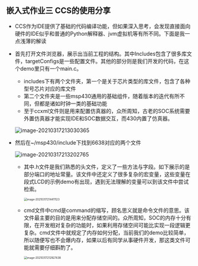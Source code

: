 ## 嵌入式作业三  CCS的使用分享

- CCS作为IDE提供了基础的代码编译功能，但如果深入思考，会发现直接面向硬件的IDE似乎和普通的Python解释器、jvm虚拟机等有所不同。下面是我一点浅薄的解读

- 首先打开文件浏览器，展示出当前工程的结构。其中Includes包含了很多库文件，targetConfigs是一些配置文件。其他的部分则是我们开发的代码，在这个demo里只有一个main.c。

  - includes下有两个文件夹，第一个是关于芯片类型的库文件，包含了各种型号芯片对应的库文件
  - 第二个文件夹是一些msp430通用的基础组件，随着版本的迭代有所不同，但都是诸如时钟一类的基础功能
  - 至于ccxml文件则是用来配置仿真器的，众所周知，古老的SOC系统需要外置仿真器才能实现IDE和SOC数据交互，而430内置了仿真器。

  ![image-20210317213030365](C:\Users\19956875375\AppData\Roaming\Typora\typora-user-images\image-20210317213030365.png)

- 然后在~/msp430/include下找到6638对应的两个文件

  ![image-20210317213202765](C:\Users\19956875375\AppData\Roaming\Typora\typora-user-images\image-20210317213202765.png)

  - 其中.h文件是我们熟悉的头文件，定义了一些方法与字段。如下展示的是部分端口的地址常量。该文件中还定义了很多复杂的宏变量，这些变量在段式LCD的示例demo有出现，遇到无法理解的变量可以到该文件中尝试检索。

    <img src="C:\Users\19956875375\AppData\Roaming\Typora\typora-user-images\image-20210317214411123.png" alt="image-20210317214411123" style="zoom:50%;" />

  - cmd文件中cmd是command的缩写，顾名思义就是命令文件的意思。该文件最主要的目的是用来分配存储空间的。众所周知，SOC的内存十分有限，在开发相对复杂的功能时，如果利用存储空间可能比实现一段逻辑更复杂。cmd文件中就规定了内存如何分配，当前我们的demo比较简单，所以随便写也不会爆内存，如果以后有同学从事硬件开发，那这类文件可能就需要仔细斟酌了。

    <img src="C:\Users\19956875375\AppData\Roaming\Typora\typora-user-images\image-20210317212927438.png" alt="image-20210317212927438" style="zoom:50%;" />